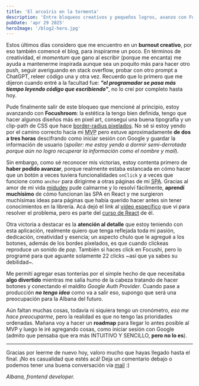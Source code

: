 ```yaml
---
title: 'El arcoíris en la tormenta'
description: 'Entre bloqueos creativos y pequeños logros, avanzo con Focushroom, mi app pomodoro en pixel art. Reflexiono, aprendo y celebro cada paso, aunque aún no tenga cronómetro jaja.'
pubDate: 'apr 29 2025'
heroImage: '/blog2-hero.jpg'
---
```

Estos últimos días considero que me encuentro en un **burnout creativo**, por eso también comencé el blog, para inspirarme un poco. En términos de creatividad, el *momentum* que gano al escribir (porque me encanta) me ayuda a mantenerme inspirada aunque sea un poquito más para hacer otro push, seguir averiguando en stack overflow, probar con otro prompt a ChatGPT, releer código una y otra vez. Recuerdo que lo primero que me dijeron cuando entré a la facultad fue: ***"el programador se pasa más tiempo leyendo código que escribiendo"***, no lo creí por completo hasta hoy.

Pude finalmente salir de este bloqueo que mencioné al principio, estoy avanzando con **Focushroom**: la estética la tengo bien definida, tengo que hacer algunos diseños más en pixel art, conseguí una buena tipografía y un clip-path de CSS que hace [border-radius pixelados](https://pixelcorners.lukeb.co.uk/). No sé si estoy yendo por el camino correcto hacia mi <abbr title="Minimum Viable Product">MVP</abbr> pero estuve aproximadamente **de dos a tres horas** descifrando como iniciar sesión con Google y guardar la información de usuario (*spoiler: me estoy yendo a dormir semi-derrotada porque aún no logro recuperar la información como el nombre y mail*).

Sin embargo, como sé reconocer mis victorias, estoy contenta primero de **haber podido avanzar**, porque realmente estaba estancada en cómo hacer que un botón a veces tuviera funcionalidades `onClick` y a veces que funcione como `anchor` para dirigirme a otras páginas de mi <abbr title="Single Page Application">SPA</abbr>. Gracias al amor de mi vida [midudev](https://midu.dev/) pude calmarme y lo resolví fácilmente, **aprendí muchísimo** de cómo funcionan las SPA en React y me surgieron muchísimas ideas para páginas que había querido hacer antes sin tener conocimientos en la librería. Acá dejó el link al [vídeo específico](https://www.youtube.com/watch?v=K2NcGYajvY4) que ví para resolver el problema, pero es parte del [curso de React](https://cursoreact.dev/) de él.

Otra victoria a destacar es la **atención al detalle** que estoy teniendo con esta aplicación, realmente quiero que tenga reflejada toda mi pasión, dedicación, creatividad y esencia; un aspecto chulo que le agregué a los botones, además de los bordes pixelados, es que cuando clickeas reproduce un sonido de *pop*. También si haces click en Focushi, pero lo programé para que aguante solamente 22 clicks ~así que ya sabes su debilidad~.

Me permití agregar esas tonterías por el simple hecho de que necesitaba **algo divertido** mientras me salía humo de la cabeza tratando de hacer botones y conectando el maldito *Google Auth Provider*. Cuando pase a producción ***no tengo idea*** como va a salir eso, supongo que será una preocupación para la Albana del futuro.

Aún faltan muchas cosas, todavía ni siquiera tengo un cronómetro, *eso me hace preocuparme*, pero la realidad es que no tengo las prioridades ordenadas. Mañana voy a hacer un **roadmap** para llegar lo antes posible al MVP y luego le iré agregando cosas, como iniciar sesión con Google (admito que pensaba que era más INTUITIVO Y SENCILLO, **pero no lo es**).

---

Gracias por leerme de nuevo hoy, valoro mucho que hayas llegado hasta el final. ¡No es casualidad que estés acá! Deja un comentario debajo o podemos tener una buena conversación vía [mail](mailto:melonialbana@gmail.com) :)

*Albana, frontend developer.*